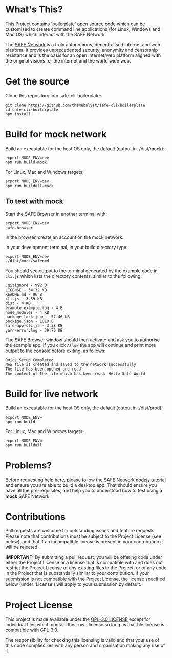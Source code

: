 # What's This?

This Project contains 'boilerplate' open source code which can be customised to create command line applications (for Linux, Windows and Mac OS) which interact with the SAFE Network.

The [SAFE Network](https://safenetwork.org/) is a truly autonomous, decentralised internet and web platform. It provides unprecedented security, anonymity and censorship resistance and is the basis for an open internet/web platform aligned with the original visions for the internet and the world wide web.

# Get the source

Clone this repository into safe-cli-boilerplate:
```
git clone https://github.com/theWebalyst/safe-cli-boilerplate
cd safe-cli-boilerplate
npm install
```

# Build for mock network

Build an executable for the host OS only, the default (output in ./dist/mock):
```
export NODE_ENV=dev
npm run build-mock
```
For Linux, Mac and Windows targets:
```
export NODE_ENV=dev
npm run buildall-mock
```
## To test with mock
Start the SAFE Browser in another terminal with:
```
export NODE_ENV=dev
safe-browser
```
In the browser, create an account on the mock network.

In your development terminal, in your build directory type:
```
export NODE_ENV=dev
./dist/mock/safecmd
```
You should see output to the terminal generated by the example code in `cli.js` which lists the directory contents, similar to the following:
```
.gitignore - 992 B
LICENSE - 34.32 KB
README.md - 96 B
cli.js - 3.59 KB
dist - 4 KB
example.example.log - 4 B
node_modules - 4 KB
package-lock.json - 57.46 KB
package.json - 1010 B
safe-app-cli.js - 3.38 KB
yarn-error.log - 39.76 KB
```
The SAFE Browser window should then activate and ask you to authorise the example app. If you click `Allow` the app will continue and print more output to the console before exiting, as follows:
```
Quick Setup Completed
New file is created and saved to the network successfully
The file has been opened and read
The content of the file which has been read: Hello Safe World
```

# Build for live network
Build an executable for the host OS only, the default (output in ./dist/prod):
```
export NODE_ENV=
npm run build
```
For Linux, Mac and Windows targets:
```
export NODE_ENV=
npm run buildall
```

# Problems?
Before requesting help here, please follow the [SAFE Network nodejs tutorial](https://hub.safedev.org/platform/nodejs/) and ensure you are able to build a desktop app. That should ensure you have all the pre-requisites, and help you to understood how to test using a **mock** SAFE Network.

# Contributions
Pull requests are welcome for outstanding issues and feature requests. Please note that contributions must be subject to the Project License (see below), and that if an incompatible license is present in your contribution it will be rejected. 

**IMPORTANT:** By submitting a pull request, you will be offering code under either the Project License or a license that is compatible with and does not restrict the Project License of any existing files in the Project, or of any code in the Project that is substantially similar to your contribution. If your submission is not compatible with the Project License, the license specified below (under 'License') will apply to your submission by default.

# Project License
This project is made available under the [GPL-3.0 LICENSE](https://opensource.org/licenses/GPL-3.0) except for individual files which contain their own license so long as that file license is compatible with GPL-3.0. 

The responsibility for checking this licensing is valid and that your use of this code complies lies with any person and organisation making any use of it.